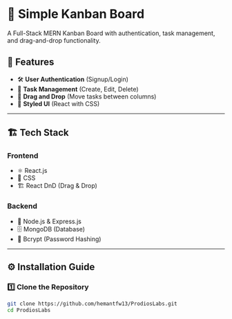 # 📝 Simple Kanban Board

A Full-Stack MERN Kanban Board with authentication, task management, and drag-and-drop functionality.

## 🌟 Features
- 🛠️ **User Authentication** (Signup/Login)
- 📌 **Task Management** (Create, Edit, Delete)
- 📂 **Drag and Drop** (Move tasks between columns)
- 🎨 **Styled UI** (React with CSS)

---

## 🏗️ Tech Stack
### **Frontend**
- ⚛️ React.js
- 🎨 CSS
- 🏗️ React DnD (Drag & Drop)

### **Backend**
- 🚀 Node.js & Express.js
- 🗄️ MongoDB (Database)
- 🔐 Bcrypt (Password Hashing)

---

## ⚙️ Installation Guide

### **1️⃣ Clone the Repository**
```sh
git clone https://github.com/hemantfw13/ProdiosLabs.git
cd ProdiosLabs
